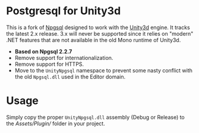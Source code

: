 # Postgresql for Unity3d

This is a fork of [Npgsql](https://github.com/npgsql/npgsql) designed to work with the [Unity3d](http://unity3d.com/) engine. It tracks the latest 2.x release. 3.x will never be supported since it relies on "modern" .NET features that are not available in the old Mono runtime of Unity3d.

- **Based on Npgsql 2.2.7**
- Remove support for internationalization.
- Remove support for HTTPS.
- Move to the `UnityNpgsql` namespace to prevent some nasty conflict with the old `Npgsql.dll` used in the Editor domain.

# Usage

Simply copy the proper `UnityNpgsql.dll` assembly (Debug or Release) to the *Assets/Plugin/* folder in your project.
